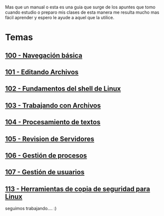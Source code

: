 Mas que un manual o esta es una guia que surge de los apuntes que tomo cuando estudio o preparo mis clases de esta manera me resulta mucho mas fácil aprender y espero le ayude a aquel que la utilice.

# Temas

## [100 - Navegación básica](content/100-navigation-basics/index.md)
## [101 - Editando Archivos](content/101-editing-files/index.md)
## [102 - Fundamentos del shell de Linux](content/102-shell-basics/index.md)

## [103 - Trabajando con Archivos](content/103-working-with-files/index.md)

## [104 - Procesamiento de textos ](content/104-text-processing/index.md)

## [105 - Revision de Servidores](content/105-server-review/index.md)

## [106 - Gestión de procesos](content/106-process-management/index.md)

## [107 - Gestión de usuarios](content/107-user-management/index.md)

## [113 - Herramientas de copia de seguridad para Linux](113-backup-tools.md)


seguimos trabajando.... :)